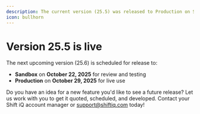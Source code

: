 ```yaml
---
description: The current version (25.5) was released to Production on September 10, 2025.
icon: bullhorn
---
```


# Version 25.5 is live

The next upcoming version (25.6) is scheduled for release to:

* **Sandbox** on **October 22, 2025** for review and testing
* **Production** on **October 29, 2025** for live use

Do you have an idea for a new feature you'd like to see a future release? Let us work with you to get it quoted, scheduled, and developed. Contact your Shift iQ account manager or [support@shiftiq.com](mailto:support@shiftiq.com) today!
